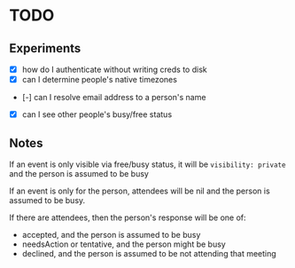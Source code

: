 # TODO

## Experiments

- [x] how do I authenticate without writing creds to disk
- [x] can I determine people's native timezones
- [-] can I resolve email address to a person's name
- [x] can I see other people's busy/free status


## Notes

If an event is only visible via free/busy status, it will be `visibility: private` and the person is assumed to be busy

If an event is only for the person, attendees will be nil and the person is assumed to be busy.

If there are attendees, then the person's response will be one of:
- accepted, and the person is assumed to be busy
- needsAction or tentative, and the person might be busy
- declined, and the person is assumed to be not attending that meeting

